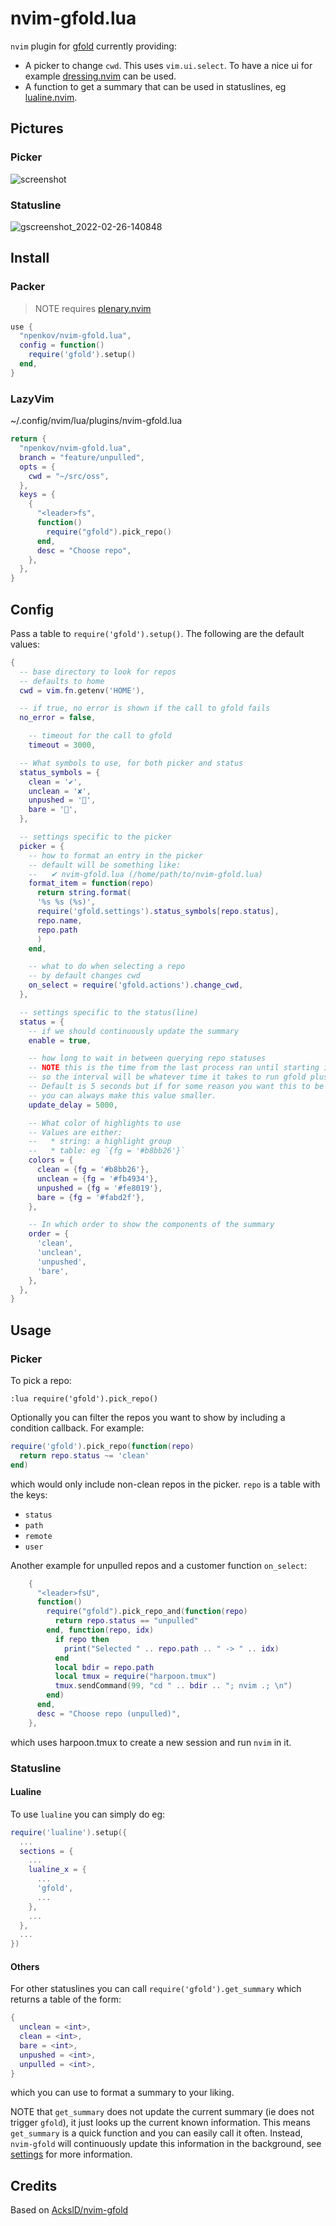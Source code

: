 # nvim-gfold.lua

`nvim` plugin for [gfold](https://github.com/npenkov/gfold) currently providing:

- A picker to change `cwd`.
  This uses `vim.ui.select`.
  To have a nice ui for example [dressing.nvim](https://github.com/stevearc/dressing.nvim) can be used.
- A function to get a summary that can be used in statuslines, eg [lualine.nvim](https://github.com/nvim-lualine/lualine.nvim).

## Pictures

### Picker

![screenshot](doc/screenshot.png)

### Statusline

![gscreenshot_2022-02-26-140848](https://user-images.githubusercontent.com/23341710/155844731-13a82e4e-f74e-47a9-a677-7c696c731169.png)

## Install

### Packer

> NOTE requires [plenary.nvim](https://github.com/nvim-lua/plenary.nvim)

```lua
use {
  "npenkov/nvim-gfold.lua",
  config = function()
    require('gfold').setup()
  end,
}
```

### LazyVim

~/.config/nvim/lua/plugins/nvim-gfold.lua

```lua
return {
  "npenkov/nvim-gfold.lua",
  branch = "feature/unpulled",
  opts = {
    cwd = "~/src/oss",
  },
  keys = {
    {
      "<leader>fs",
      function()
        require("gfold").pick_repo()
      end,
      desc = "Choose repo",
    },
  },
}
```

## Config

Pass a table to `require('gfold').setup()`.
The following are the default values:

```lua
{
  -- base directory to look for repos
  -- defaults to home
  cwd = vim.fn.getenv('HOME'),

  -- if true, no error is shown if the call to gfold fails
  no_error = false,

	-- timeout for the call to gfold
	timeout = 3000,

  -- What symbols to use, for both picker and status
  status_symbols = {
    clean = '✔',
    unclean = '✘',
    unpushed = '',
    bare = '',
  },

  -- settings specific to the picker
  picker = {
    -- how to format an entry in the picker
    -- default will be something like:
    --   ✔ nvim-gfold.lua (/home/path/to/nvim-gfold.lua)
    format_item = function(repo)
      return string.format(
      '%s %s (%s)',
      require('gfold.settings').status_symbols[repo.status],
      repo.name,
      repo.path
      )
    end,

    -- what to do when selecting a repo
    -- by default changes cwd
    on_select = require('gfold.actions').change_cwd,
  },

  -- settings specific to the status(line)
  status = {
    -- if we should continuously update the summary
    enable = true,

    -- how long to wait in between querying repo statuses
    -- NOTE this is the time from the last process ran until starting it again
    -- so the interval will be whatever time it takes to run gfold plus this setting
    -- Default is 5 seconds but if for some reason you want this to be updated more frequently
    -- you can always make this value smaller.
    update_delay = 5000,

    -- What color of highlights to use
    -- Values are either:
    --   * string: a highlight group
    --   * table: eg `{fg = '#b8bb26'}`
    colors = {
      clean = {fg = '#b8bb26'},
      unclean = {fg = '#fb4934'},
      unpushed = {fg = '#fe8019'},
      bare = {fg = '#fabd2f'},
    },

    -- In which order to show the components of the summary
    order = {
      'clean',
      'unclean',
      'unpushed',
      'bare',
    },
  },
}
```

## Usage

### Picker

To pick a repo:

```vim
:lua require('gfold').pick_repo()
```

Optionally you can filter the repos you want to show by including a condition callback.
For example:

```lua
require('gfold').pick_repo(function(repo)
  return repo.status ~= 'clean'
end)
```

which would only include non-clean repos in the picker. `repo` is a table with the keys:

- `status`
- `path`
- `remote`
- `user`

Another example for unpulled repos and a customer function `on_select`:

```lua
    {
      "<leader>fsU",
      function()
        require("gfold").pick_repo_and(function(repo)
          return repo.status == "unpulled"
        end, function(repo, idx)
          if repo then
            print("Selected " .. repo.path .. " -> " .. idx)
          end
          local bdir = repo.path
          local tmux = require("harpoon.tmux")
          tmux.sendCommand(99, "cd " .. bdir .. "; nvim .; \n")
        end)
      end,
      desc = "Choose repo (unpulled)",
    },
```
which uses harpoon.tmux to create a new session and run `nvim` in it.

### Statusline

#### Lualine

To use `lualine` you can simply do eg:

```lua
require('lualine').setup({
  ...
  sections = {
    ...
    lualine_x = {
      ...
      'gfold',
      ...
    },
    ...
  },
  ...
})
```

#### Others

For other statuslines you can call `require('gfold').get_summary` which returns a table of the form:

```lua
{
  unclean = <int>,
  clean = <int>,
  bare = <int>,
  unpushed = <int>,
  unpulled = <int>,
}
```

which you can use to format a summary to your liking.

NOTE that `get_summary` does not update the current summary (ie does not trigger `gfold`), it just looks up the
current known information. This means `get_summary` is a quick function and you can easily call it often.
Instead, `nvim-gfold` will continuously update this information in the background, see [settings](https://github.com/npenkov/nvim-gfold.lua/tree/main/lua/gfold/settings.lua) for more information.

## Credits

Based on [AckslD/nvim-gfold](https://github.com/AckslD/nvim-gfold.lua)
